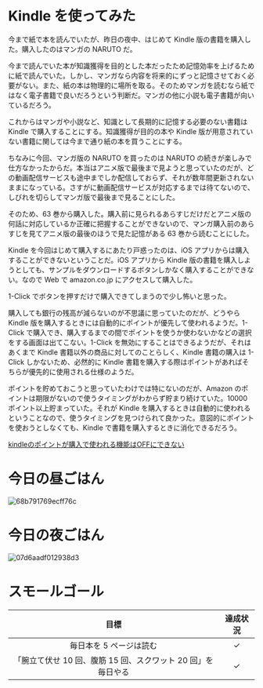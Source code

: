 # Kindle を使ってみた
今まで紙で本を読んでいたが、昨日の夜中、はじめて Kindle 版の書籍を購入した。購入したのはマンガの NARUTO だ。

今まで読んでいた本が知識獲得を目的とした本だったため記憶効率を上げるために紙で読んでいた。しかし、マンガなら内容を将来的にずっと記憶させておく必要がない。また、紙の本は物理的に場所を取る。そのためマンガを読むなら紙ではなく電子書籍で良いだろうという判断だ。マンガの他に小説も電子書籍が向いているだろう。

これからはマンガや小説など、知識として長期的に記憶する必要のない書籍は Kindle で購入することにする。知識獲得が目的の本や Kindle 版が用意されていない書籍に関しては今まで通り紙の本を買うことにする。

ちなみに今回、マンガ版の NARUTO を買ったのは NARUTO の続きが楽しみで仕方なかったからだ。本当はアニメ版で最後まで見ようと思っていたのだが、どの動画配信サービスも途中までしか配信しておらず、それが数年間更新されないままになっている。さすがに動画配信サービスが対応するまでは待てないので、しびれを切らしてマンガ版で最後まで見ることにした。

そのため、63 巻から購入した。購入前に見られるあらすじだけだとアニメ版の何話に対応しているか正確に把握することができないので、マンガ購入前のあらすじを見てアニメ版の最後のほうで見た記憶がある 63 巻から読むことにした。

Kindle を今回はじめて購入するにあたり戸惑ったのは、iOS アプリからは購入することができないということだ。iOS アプリから Kindle 版の書籍を購入しようとしても、サンプルをダウンロードするボタンしかなく購入することができない。なので Web で amazon.co.jp にアクセスして購入した。

1-Click でボタンを押すだけで購入できてしまうので少し怖いと思った。

購入しても銀行の残高が減らないのが不思議に思っていたのだが、どうやら Kindle 版を購入するときには自動的にポイントが優先して使われるようだ。1-Click で購入でき、購入するまでの間でポイントを使うか使わないかなどの選択をする画面は出てこない。1-Click を無効にすることはできるようだが、それはあくまで Kindle 書籍以外の商品に対してのことらしく、Kindle 書籍の購入は 1-Click しかないため、必然的に Kindle 書籍を購入する際はポイントがあればそちらが優先的に使用される仕様のようだ。

ポイントを貯めておこうと思っていたわけでは特にないのだが、Amazon のポイントは期限がないので使うタイミングがわからず貯まり続けていた。10000 ポイント以上貯まっていた。それが Kindle を購入するときは自動的に使われるということなので、使うタイミングを見つけられて良かった。意図的にポイントを使おうとしなくても、Kindle で書籍を購入するときに消化できるだろう。

[kindleのポイントが購入で使われる機能はOFFにできない](https://work-outer.com/kindle-point-use/)

# 今日の昼ごはん
![68b791769ecff76c](/images/2019/03/68b791769ecff76c.jpg)

# 今日の夜ごはん
![07d6aadf012938d3](/images/2019/03/07d6aadf012938d3.jpg)

# スモールゴール
| 目標 | 達成状況 |
|:---:|:---:|
| 毎日本を 5 ページは読む | ✓ |
| 「腕立て伏せ 10 回、腹筋 15 回、スクワット 20 回」を毎日やる | ✓ |
